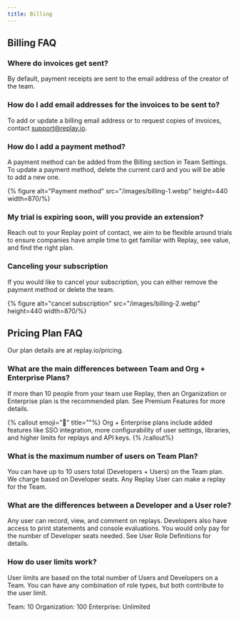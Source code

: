 ```yaml
---
title: Billing
---
```


## Billing FAQ

### Where do invoices get sent?

By default, payment receipts are sent to the email address of the creator of the team.

### How do I add email addresses for the invoices to be sent to?

To add or update a billing email address or to request copies of invoices, contact support@replay.io.

### How do I add a payment method?

A payment method can be added from the Billing section in Team Settings. To update a payment method, delete the current card and you will be able to add a new one.

{% figure alt="Payment method" src="/images/billing-1.webp" height=440 width=870/%}

### My trial is expiring soon, will you provide an extension?

Reach out to your Replay point of contact, we aim to be flexible around trials to ensure companies have ample time to get familiar with Replay, see value, and find the right plan.

### Canceling your subscription

If you would like to cancel your subscription, you can either remove the payment method or delete the team.

{% figure alt="cancel subscription" src="/images/billing-2.webp" height=440 width=870/%}

## Pricing Plan FAQ

Our plan details are at replay.io/pricing.

### What are the main differences between Team and Org + Enterprise Plans?

If more than 10 people from your team use Replay, then an Organization or Enterprise plan is the recommended plan. See Premium Features for more details.

{% callout emoji="🏉" title=""%}
Org + Enterprise plans include added features like SSO integration, more configurability of user settings, libraries, and higher limits for replays and API keys.
{% /callout%}

### What is the maximum number of users on Team Plan?

You can have up to 10 users total (Developers + Users) on the Team plan. We charge based on Developer seats. Any Replay User can make a replay for the Team.

### What are the differences between a Developer and a User role?

Any user can record, view, and comment on replays. Developers also have access to print statements and console evaluations. You would only pay for the number of Developer seats needed. See User Role Definitions for details.

### How do user limits work?

User limits are based on the total number of Users and Developers on a Team. You can have any combination of role types, but both contribute to the user limit.

Team: 10
Organization: 100
Enterprise: Unlimited

